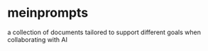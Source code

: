 # meinprompts
a collection of documents tailored to support different goals when collaborating with AI

